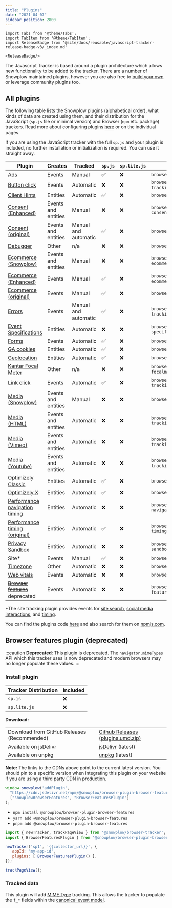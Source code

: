```yaml
---
title: "Plugins"
date: "2021-04-07"
sidebar_position: 2800
---
```


```mdx-code-block
import Tabs from '@theme/Tabs';
import TabItem from '@theme/TabItem';
import ReleaseBadge from '@site/docs/reusable/javascript-tracker-release-badge-v3/_index.md'

<ReleaseBadge/>
```

The Javascript Tracker is based around a plugin architecture which allows new functionality to be added to the tracker. There are a number of Snowplow maintained plugins, however you are also free to [build your own](/docs/collecting-data/collecting-from-own-applications/javascript-trackers/web-tracker/plugins/creating-your-own-plugins/index.md) or leverage community plugins too.

## All plugins

The following table lists the Snowplow plugins (alphabetical order), what kinds of data are created using them, and their distribution for the JavaScript (`sp.js` file or minimal version) and Browser (`npm` etc. package) trackers. Read more about configuring plugins [here](/docs/collecting-data/collecting-from-own-applications/javascript-trackers/web-tracker/plugins/configuring-tracker-plugins/index.md) or on the individual pages.

If you are using the JavaScript tracker with the full `sp.js` and your plugin is included, no further installation or initialization is required. You can use it straight away.

| Plugin                                                                                                                                                      | Creates             | Tracked              | `sp.js` | `sp.lite.js` | Package name                                   |
|-------------------------------------------------------------------------------------------------------------------------------------------------------------|---------------------|----------------------|---------|--------------|------------------------------------------------|
| [Ads](/docs/collecting-data/collecting-from-own-applications/javascript-trackers/web-tracker/tracking-events/ads/index.md)                                  | Events              | Manual               | ✅       | ❌            | `browser-plugin-ad-tracking`                   |
| [Button click](/docs/collecting-data/collecting-from-own-applications/javascript-trackers/web-tracker/tracking-events/button-click/index.md)                | Events              | Automatic            | ❌       | ❌            | `browser-plugin-button-click-tracking`         |
| [Client Hints](/docs/collecting-data/collecting-from-own-applications/javascript-trackers/web-tracker/tracking-events/client-hints/index.md)                | Entities            | Automatic            | ✅       | ❌            | `browser-plugin-client-hints`                  |
| [Consent (Enhanced)](/docs/collecting-data/collecting-from-own-applications/javascript-trackers/web-tracker/tracking-events/consent-gdpr/index.md)          | Events and entities | Manual               | ❌       | ❌            | `browser-plugin-enhanced-consent`              |
| [Consent (original)](/docs/collecting-data/collecting-from-own-applications/javascript-trackers/web-tracker/tracking-events/consent-gdpr/original/index.md) | Events and entities | Manual and automatic | ✅       | ❌            | `browser-plugin-consent`                       |
| [Debugger](/docs/collecting-data/collecting-from-own-applications/javascript-trackers/web-tracker/testing-debugging/index.md)                               | Other               | n/a                  | ❌       | ❌            | `browser-plugin-debugger`                      |
| [Ecommerce (Snowplow)](/docs/collecting-data/collecting-from-own-applications/javascript-trackers/web-tracker/tracking-events/ecommerce/index.md)           | Events and entities | Manual               | ❌       | ❌            | `browser-plugin-snowplow-ecommerce`            |
| [Ecommerce (Enhanced)](/docs/collecting-data/collecting-from-own-applications/javascript-trackers/web-tracker/tracking-events/ecommerce/enhanced/index.md)  | Events              | Manual               | ✅       | ❌            | `browser-plugin-enhanced-ecommerce`            |
| [Ecommerce (original)](/docs/collecting-data/collecting-from-own-applications/javascript-trackers/web-tracker/tracking-events/ecommerce/original/index.md)  | Events              | Manual               | ✅       | ❌            | `browser-plugin-ecommerce`                     |
| [Errors](/docs/collecting-data/collecting-from-own-applications/javascript-trackers/web-tracker/tracking-events/errors/index.md)                            | Events              | Manual and automatic | ✅       | ❌            | `browser-plugin-error-tracking`                |
| [Event Specifications](/docs/collecting-data/collecting-from-own-applications/javascript-trackers/web-tracker/tracking-events/event-specifications/index.md)                            | Entities              | Automatic | ❌       | ❌            | `browser-plugin-event-specifications`                |
| [Forms](/docs/collecting-data/collecting-from-own-applications/javascript-trackers/web-tracker/tracking-events/form-tracking/index.md)                      | Events              | Automatic            | ✅       | ❌            | `browser-plugin-form-tracking`                 |
| [GA cookies](/docs/collecting-data/collecting-from-own-applications/javascript-trackers/web-tracker/tracking-events/ga-cookies/index.md)                    | Entities            | Automatic            | ✅       | ❌            | `browser-plugin-ga-cookies`                    |
| [Geolocation](/docs/collecting-data/collecting-from-own-applications/javascript-trackers/web-tracker/tracking-events/timezone-geolocation/index.md)         | Entities            | Automatic            | ✅       | ❌            | `browser-plugin-geolocation`                   |
| [Kantar Focal Meter](/docs/collecting-data/collecting-from-own-applications/javascript-trackers/web-tracker/tracking-events/focalmeter/index.md)            | Other               | n/a                  | ❌       | ❌            | `browser-plugin-focalmeter@focalmeter_plugin`  |
| [Link click](/docs/collecting-data/collecting-from-own-applications/javascript-trackers/web-tracker/tracking-events/link-click/index.md)                    | Events              | Automatic            | ✅       | ❌            | `browser-plugin-link-click-tracking`           |
| [Media (Snowplow)](/docs/collecting-data/collecting-from-own-applications/javascript-trackers/web-tracker/tracking-events/media/index.md)                   | Events and entities | Manual               | ❌       | ❌            | `browser-plugin-media`                         |
| [Media (HTML)](/docs/collecting-data/collecting-from-own-applications/javascript-trackers/web-tracker/tracking-events/media/html5/index.md)                 | Events and entities | Automatic            | ❌       | ❌            | `browser-plugin-media-tracking`                |
| [Media (Vimeo)](/docs/collecting-data/collecting-from-own-applications/javascript-trackers/web-tracker/tracking-events/media/vimeo/index.md)                | Events and entities | Automatic            | ❌       | ❌            | `browser-plugin-vimeo-tracking`                |
| [Media (Youtube)](/docs/collecting-data/collecting-from-own-applications/javascript-trackers/web-tracker/tracking-events/media/youtube/index.md)            | Events and entities | Automatic            | ❌       | ❌            | `browser-plugin-youtube-tracking`              |
| [Optimizely Classic](/docs/collecting-data/collecting-from-own-applications/javascript-trackers/web-tracker/tracking-events/optimizely/index.md)            | Entities            | Automatic            | ✅       | ❌            | `browser-plugin-optimizely`                    |
| [Optimizely X](/docs/collecting-data/collecting-from-own-applications/javascript-trackers/web-tracker/tracking-events/optimizely/index.md)                  | Entities            | Automatic            | ✅       | ❌            | `browser-plugin-optimizely-x`                  |
| [Performance navigation timing](/docs/collecting-data/collecting-from-own-applications/javascript-trackers/web-tracker/tracking-events/timings/index.md)    | Entities            | Automatic            | ❌       | ❌            | `browser-plugin-performance-navigation-timing` |
| [Performance timing (original)](/docs/collecting-data/collecting-from-own-applications/javascript-trackers/web-tracker/tracking-events/timings/index.md)    | Entities            | Automatic            | ✅       | ❌            | `browser-plugin-performance-timing`            |
| [Privacy Sandbox](/docs/collecting-data/collecting-from-own-applications/javascript-trackers/web-tracker/tracking-events/privacy-sandbox/index.md)          | Entities            | Automatic            | ❌       | ❌            | `browser-plugin-privacy-sandbox`               |
| Site*                                                                                                                                                       | Events              | Manual               | ✅       | ❌            | `browser-plugin-site-tracking`                 |
| [Timezone](/docs/collecting-data/collecting-from-own-applications/javascript-trackers/web-tracker/tracking-events/timezone-geolocation/index.md)            | Other               | Automatic            | ❌       | ❌            | `browser-plugin-timezone`                      |
| [Web vitals](/docs/collecting-data/collecting-from-own-applications/javascript-trackers/web-tracker/tracking-events/web-vitals/index.md)                    | Events              | Automatic            | ❌       | ❌            | `browser-plugin-web-vitals`                    |
| ~~[Browser features](#browser-features)~~ deprecated                                                                                                        | Events              | Automatic            | ❌       | ❌            | `browser-plugin-browser-features`              |

*The site tracking plugin provides events for [site search](/docs/collecting-data/collecting-from-own-applications/javascript-trackers/web-tracker/tracking-events/site-search/index.md), [social media interactions](/docs/collecting-data/collecting-from-own-applications/javascript-trackers/web-tracker/tracking-events/social-media/index.md), and [timing](/docs/collecting-data/collecting-from-own-applications/javascript-trackers/web-tracker/tracking-events/timings/generic/index.md).

You can find the plugins code [here](https://github.com/snowplow/snowplow-javascript-tracker/tree/master/plugins) and also search for them on [npmjs.com](https://www.npmjs.com/).

## Browser features plugin (deprecated)

:::caution
**Deprecated**: This plugin is deprecated. The `navigator.mimeTypes` API which this tracker uses is now deprecated and modern browsers may no longer populate these values.
:::

### Install plugin

<Tabs groupId="platform" queryString>
  <TabItem value="js" label="JavaScript (tag)" default>

| Tracker Distribution | Included |
|----------------------|----------|
| `sp.js`              | ❌        |
| `sp.lite.js`         | ❌        |

**Download:**

<table class="has-fixed-layout"><tbody><tr><td>Download from GitHub Releases (Recommended)</td><td><a href="https://github.com/snowplow/snowplow-javascript-tracker/releases" target="_blank" rel="noreferrer noopener">Github Releases (plugins.umd.zip)</a></td></tr><tr><td>Available on jsDelivr</td><td><a href="https://cdn.jsdelivr.net/npm/@snowplow/browser-plugin-browser-features@latest/dist/index.umd.min.js" target="_blank" rel="noreferrer noopener">jsDelivr</a> (latest)</td></tr><tr><td>Available on unpkg</td><td><a href="https://unpkg.com/@snowplow/browser-plugin-browser-features@latest/dist/index.umd.min.js" target="_blank" rel="noreferrer noopener">unpkg</a> (latest)</td></tr></tbody></table>

**Note:** The links to the CDNs above point to the current latest version. You should pin to a specific version when integrating this plugin on your website if you are using a third party CDN in production.

```javascript
window.snowplow('addPlugin', 
  "https://cdn.jsdelivr.net/npm/@snowplow/browser-plugin-browser-features@latest/dist/index.umd.min.js",
  ["snowplowBrowserFeatures", "BrowserFeaturesPlugin"]
);
```

  </TabItem>
  <TabItem value="browser" label="Browser (npm)">

   * `npm install @snowplow/browser-plugin-browser-features`
   * `yarn add @snowplow/browser-plugin-browser-features`
   * `pnpm add @snowplow/browser-plugin-browser-features`

```javascript
import { newTracker, trackPageView } from '@snowplow/browser-tracker';
import { BrowserFeaturesPlugin } from '@snowplow/browser-plugin-browser-features';

newTracker('sp1', '{{collector_url}}', { 
   appId: 'my-app-id', 
   plugins: [ BrowserFeaturesPlugin() ],
});

trackPageView();
```

  </TabItem>
</Tabs>

### Tracked data

This plugin will add [MIME Type](https://developer.mozilla.org/en-US/docs/Web/API/NavigatorPlugins/mimeTypes) tracking. This allows the tracker to populate the `f_*` fields within the [canonical event model](/docs/understanding-your-pipeline/canonical-event/index.md).
